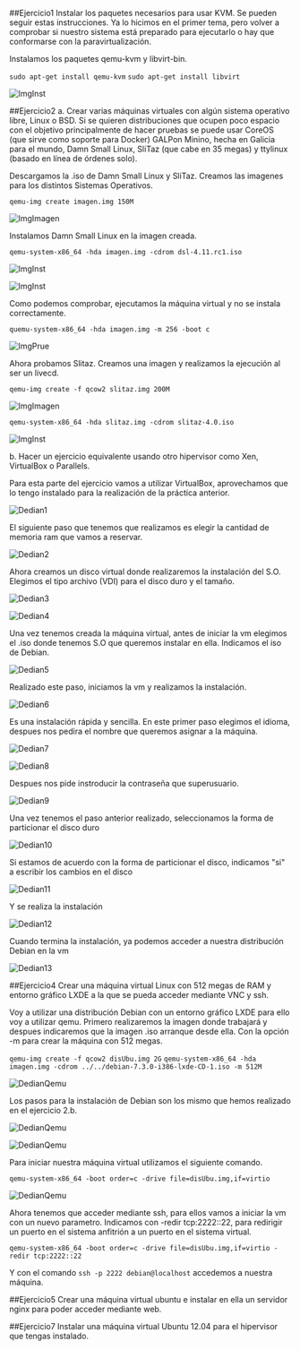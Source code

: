 ##Ejercicio1
Instalar los paquetes necesarios para usar KVM. Se pueden seguir estas instrucciones. Ya lo hicimos en el primer tema, pero volver a comprobar si nuestro sistema está preparado para ejecutarlo o hay que conformarse con la paravirtualización.

Instalamos los paquetes qemu-kvm y libvirt-bin.

  `sudo apt-get install qemu-kvm`
  `sudo apt-get install libvirt`
  
  ![ImgInst](https://dl.dropbox.com/s/moungthne8f2lw4/ejeruno.png)
  
##Ejercicio2
a. Crear varias máquinas virtuales con algún sistema operativo libre, Linux o BSD. Si se quieren distribuciones que ocupen poco espacio con el objetivo principalmente de hacer pruebas se puede usar CoreOS (que sirve como soporte para Docker) GALPon Minino, hecha en Galicia para el mundo, Damn Small Linux, SliTaz (que cabe en 35 megas) y ttylinux (basado en línea de órdenes solo).

Descargamos la .iso de Damn Small Linux y SliTaz. Creamos las imagenes para los distintos Sistemas Operativos.

  `qemu-img create imagen.img 150M`

  ![ImgImagen](https://dl.dropbox.com/s/fzrbmf2hwimb0o4/ejerdos.png)
  
Instalamos Damn Small Linux en la imagen creada.

  `qemu-system-x86_64 -hda imagen.img -cdrom dsl-4.11.rc1.iso`
  
  ![ImgInst](https://dl.dropbox.com/s/i79mirtlc03rdit/ejerdos-1.png)
  
  ![ImgInst](https://dl.dropbox.com/s/evwjewfxkwha4d4/ejerdos-2.png)
  

Como podemos comprobar, ejecutamos la máquina virtual y no se instala correctamente.
  
  `quemu-system-x86_64 -hda imagen.img -m 256 -boot c`
  
  ![ImgPrue](https://dl.dropbox.com/s/aph0pm5ixbzk2v6/ejerdos-3.png)
  

Ahora probamos Slitaz. Creamos una imagen y realizamos la ejecución al ser un livecd.

  `qemu-img create -f qcow2 slitaz.img 200M`
  
  ![ImgImagen](https://dl.dropbox.com/s/0lqht0uorxkv951/ejerdos-4.png)
  
  `qemu-system-x86_64 -hda slitaz.img -cdrom slitaz-4.0.iso`

  ![ImgInst](https://dl.dropbox.com/s/3owryoug4yg6gay/ejerdos-6.png)
  
  
b. Hacer un ejercicio equivalente usando otro hipervisor como Xen, VirtualBox o Parallels.

 Para esta parte del ejercicio vamos a utilizar VirtualBox, aprovechamos que lo tengo instalado para la realización de la práctica anterior.
 
  ![Dedian1](https://dl.dropbox.com/s/1jst460fztg1vjn/Debian.png)
  
El siguiente paso que tenemos que realizamos es elegir la cantidad de memoria ram que vamos a reservar.


  ![Dedian2](https://dl.dropbox.com/s/qppm8mdpuqmfcqo/Debian1.png)
  
Ahora creamos un disco virtual donde realizaremos la instalación del S.O. Elegimos el tipo archivo (VDI) para el disco duro y el tamaño.

  ![Dedian3](https://dl.dropbox.com/s/gikpybf6vxtbpdf/Debian3.png)
  
  ![Dedian4](https://dl.dropbox.com/s/vko4h4hl4lxjn0s/Debian4.png)
  
Una vez tenemos creada la máquina virtual, antes de iniciar la vm elegimos el .iso donde tenemos S.O que queremos instalar en ella. Indicamos el iso de Debian.


  ![Dedian5](https://dl.dropbox.com/s/2r8xqh5bwexqs1a/Debian5.png)
  
Realizado este paso, iniciamos la vm y realizamos la instalación.

  ![Dedian6](https://dl.dropbox.com/s/grwqjvas4w4da5g/DeInst.png)
  
Es una instalación rápida y sencilla. En este primer paso elegimos el idioma, despues nos pedira el nombre que queremos asignar a la máquina.

  ![Dedian7](https://dl.dropbox.com/s/934iht8f698j6jk/DeInst1.png)
  
  ![Dedian8](https://dl.dropbox.com/s/kaob3r0a64kowjl/DeInst3.png)
  
Despues nos pide instroducir la contraseña que superusuario.

  ![Dedian9](https://dl.dropbox.com/s/xmrzlwcwy45qy5y/DeInst4.png)  

Una vez tenemos el paso anterior realizado, seleccionamos la forma de particionar el disco duro
  
  ![Dedian10](https://dl.dropbox.com/s/bzylbpe43ty8a3i/DeInst7.png)
  
Si estamos de acuerdo con la forma de particionar el disco, indicamos "si" a escribir los cambios en el disco

  ![Dedian11](https://dl.dropbox.com/s/xsszumij0co0u6r/DeInst9.png)
  
Y se realiza la instalación

  ![Dedian12](https://dl.dropbox.com/s/0hea32dv2tqel02/DeInst10.png)
  
Cuando termina la instalación, ya podemos acceder a nuestra distribución Debian en la vm

  ![Dedian13](https://dl.dropbox.com/s/15ap2vduq8vxgpq/DebianFinal.png)
  
##Ejercicio4
Crear una máquina virtual Linux con 512 megas de RAM y entorno gráfico LXDE a la que se pueda acceder mediante VNC y ssh.

Voy a utilizar una distribución Debian con un entorno gráfico LXDE para ello voy a utilizar qemu. Primero realizaremos la imagen donde trabajará y despues indicaremos que la imagen .iso arranque desde ella. Con la opción -m para crear la máquina con 512 megas. 

  `qemu-img create -f qcow2 disUbu.img 2G`
  `qemu-system-x86_64 -hda imagen.img -cdrom ../../debian-7.3.0-i386-lxde-CD-1.iso -m 512M`

  ![DedianQemu](https://dl.dropbox.com/s/ietj1vts8j0a6ho/ejer5debian.png)
  
Los pasos para la instalación de Debian son los mismo que hemos realizado en el ejercicio 2.b.

  ![DedianQemu](https://dl.dropbox.com/s/txih87fdo44egz7/ejer4debian.png)
  
  ![DedianQemu](https://dl.dropbox.com/s/kmthct2e4pk953s/ejer4debian1.png)
  
Para iniciar nuestra máquina virtual utilizamos el siguiente comando.

  `qemu-system-x86_64 -boot order=c -drive file=disUbu.img,if=virtio`
  
  ![DedianQemu](https://dl.dropbox.com/s/62htz8gpi4uduav/ejer4debian.png)
  
Ahora tenemos que acceder mediante ssh, para ellos vamos a iniciar la vm con un nuevo parametro. Indicamos con -redir tcp:2222::22, para redirigir un puerto en el sistema anfitrión a un puerto en el sistema virtual.

  `qemu-system-x86_64 -boot order=c -drive file=disUbu.img,if=virtio -redir tcp:2222::22`
  
Y con el comando `ssh -p 2222 debian@localhost` accedemos a nuestra máquina.
  
##Ejercicio5
Crear una máquina virtual ubuntu e instalar en ella un servidor nginx para poder acceder mediante web.

##Ejercicio7
Instalar una máquina virtual Ubuntu 12.04 para el hipervisor que tengas instalado.

